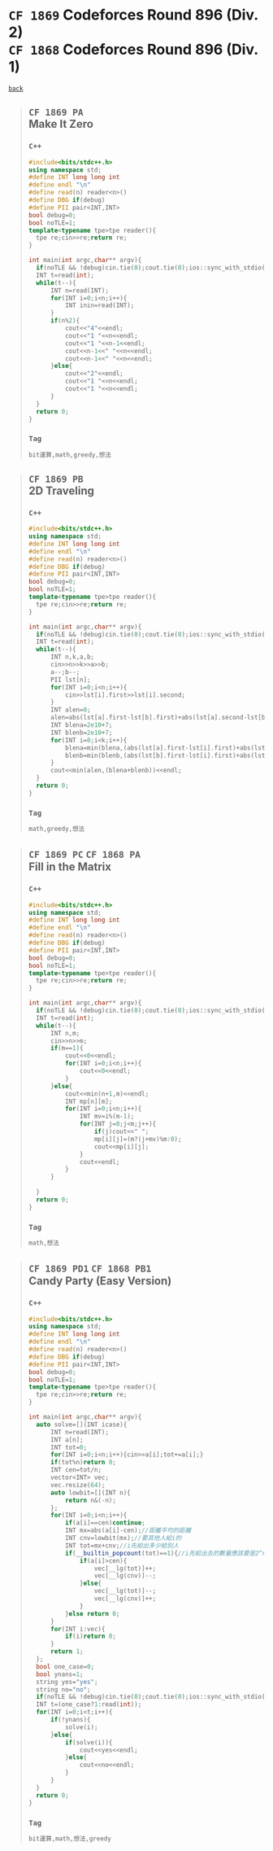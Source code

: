 # `CF 1869` Codeforces Round 896 (Div. 2)<br>`CF 1868` Codeforces Round 896 (Div. 1)
[`back`](../)

> ## `CF 1869 PA`<br>Make It Zero
> ### `C++`
> ```c++
> #include<bits/stdc++.h>
> using namespace std;
> #define INT long long int
> #define endl "\n"
> #define read(n) reader<n>()
> #define DBG if(debug)
> #define PII pair<INT,INT>
> bool debug=0;
> bool noTLE=1;
> template<typename tpe>tpe reader(){
> 	tpe re;cin>>re;return re;
> }
> 
> int main(int argc,char** argv){
> 	if(noTLE && !debug)cin.tie(0);cout.tie(0);ios::sync_with_stdio(0);
> 	INT t=read(int);
> 	while(t--){
> 		INT n=read(INT);
> 		for(INT i=0;i<n;i++){
> 			INT inin=read(INT);
> 		}
> 		if(n%2){
> 			cout<<"4"<<endl;
> 			cout<<"1 "<<n<<endl;
> 			cout<<"1 "<<n-1<<endl;
> 			cout<<n-1<<" "<<n<<endl;
> 			cout<<n-1<<" "<<n<<endl;
> 		}else{
> 			cout<<"2"<<endl;
> 			cout<<"1 "<<n<<endl;
> 			cout<<"1 "<<n<<endl;
> 		}
> 	}
> 	return 0;
> }
> ```
> ### `Tag`
> ```txt
> bit運算,math,greedy,想法
> ```

> ## `CF 1869 PB`<br>2D Traveling
> ### `C++`
> ```c++
> #include<bits/stdc++.h>
> using namespace std;
> #define INT long long int
> #define endl "\n"
> #define read(n) reader<n>()
> #define DBG if(debug)
> #define PII pair<INT,INT>
> bool debug=0;
> bool noTLE=1;
> template<typename tpe>tpe reader(){
> 	tpe re;cin>>re;return re;
> }
> 
> int main(int argc,char** argv){
> 	if(noTLE && !debug)cin.tie(0);cout.tie(0);ios::sync_with_stdio(0);
> 	INT t=read(int);
> 	while(t--){
> 		INT n,k,a,b;
> 		cin>>n>>k>>a>>b;
> 		a--;b--;
> 		PII lst[n];
> 		for(INT i=0;i<n;i++){
> 			cin>>lst[i].first>>lst[i].second;
> 		}
> 		INT alen=0;
> 		alen=abs(lst[a].first-lst[b].first)+abs(lst[a].second-lst[b].second);
> 		INT blena=2e10+7;
> 		INT blenb=2e10+7;
> 		for(INT i=0;i<k;i++){
> 			blena=min(blena,(abs(lst[a].first-lst[i].first)+abs(lst[a].second-lst[i].second)));
> 			blenb=min(blenb,(abs(lst[b].first-lst[i].first)+abs(lst[b].second-lst[i].second)));
> 		}
> 		cout<<min(alen,(blena+blenb))<<endl;
> 	}
> 	return 0;
> }
> ```
> ### `Tag`
> ```txt
> math,greedy,想法
> ```


> ## `CF 1869 PC` `CF 1868 PA`<br>Fill in the Matrix
> ### `C++`
> ```c++
> #include<bits/stdc++.h>
> using namespace std;
> #define INT long long int
> #define endl "\n"
> #define read(n) reader<n>()
> #define DBG if(debug)
> #define PII pair<INT,INT>
> bool debug=0;
> bool noTLE=1;
> template<typename tpe>tpe reader(){
> 	tpe re;cin>>re;return re;
> }
> 
> int main(int argc,char** argv){
> 	if(noTLE && !debug)cin.tie(0);cout.tie(0);ios::sync_with_stdio(0);
> 	INT t=read(int);
> 	while(t--){
> 		INT n,m;
> 		cin>>n>>m;
> 		if(m==1){
> 			cout<<0<<endl;
> 			for(INT i=0;i<n;i++){
> 				cout<<0<<endl;
> 			}
> 		}else{
> 			cout<<min(n+1,m)<<endl;
> 			INT mp[n][m];
> 			for(INT i=0;i<n;i++){
> 				INT mv=i%(m-1);
> 				for(INT j=0;j<m;j++){
> 					if(j)cout<<" ";
> 					mp[i][j]=(m?(j+mv)%m:0);
> 					cout<<mp[i][j];
> 				}
> 				cout<<endl;
> 			}
> 		}
> 		
> 	}
> 	return 0;
> }
> ```
> ### `Tag`
> ```txt
> math,想法
> ```


> ## `CF 1869 PD1` `CF 1868 PB1`<br>Candy Party (Easy Version)
> ### `C++`
> ```c++
> #include<bits/stdc++.h>
> using namespace std;
> #define INT long long int
> #define endl "\n"
> #define read(n) reader<n>()
> #define DBG if(debug)
> #define PII pair<INT,INT>
> bool debug=0;
> bool noTLE=1;
> template<typename tpe>tpe reader(){
> 	tpe re;cin>>re;return re;
> }
> 
> int main(int argc,char** argv){
> 	auto solve=[](INT icase){
> 		INT n=read(INT);
> 		INT a[n];
> 		INT tot=0;
> 		for(INT i=0;i<n;i++){cin>>a[i];tot+=a[i];}
> 		if(tot%n)return 0;
> 		INT cen=tot/n;
> 		vector<INT> vec;
> 		vec.resize(64);
> 		auto lowbit=[](INT n){
> 			return n&(-n);
> 		};
> 		for(INT i=0;i<n;i++){
> 			if(a[i]==cen)continue;
> 			INT mx=abs(a[i]-cen);//距離平均的距離
> 			INT cnv=lowbit(mx);//要其他人給i的
> 			INT tot=mx+cnv;//i先給出多少給別人
> 			if(__builtin_popcount(tot)==1){//i先給出去的數量應該要是2^n
> 				if(a[i]>cen){
> 					vec[__lg(tot)]++;
> 					vec[__lg(cnv)]--;
> 				}else{
> 					vec[__lg(tot)]--;
> 					vec[__lg(cnv)]++;
> 				}
> 			}else return 0;
> 		}
> 		for(INT i:vec){
> 			if(i)return 0;
> 		}
> 		return 1;
> 	};
> 	bool one_case=0;
> 	bool ynans=1;
> 	string yes="yes";
> 	string no="no";
> 	if(noTLE && !debug)cin.tie(0);cout.tie(0);ios::sync_with_stdio(0);
> 	INT t=(one_case?1:read(int));
> 	for(INT i=0;i<t;i++){
> 		if(!ynans){
> 			solve(i);
> 		}else{
> 			if(solve(i)){
> 				cout<<yes<<endl;
> 			}else{
> 				cout<<no<<endl;
> 			}
> 		}
> 	}
> 	return 0;
> }
> ```
> ### `Tag`
> ```txt
> bit運算,math,想法,greedy
> ```






<link id="style_css" rel="stylesheet" type="text/css" href="/OJ_ans/style.css">